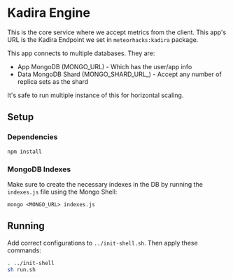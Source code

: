 # Kadira Engine

This is the core service where we accept metrics from the client. This app's URL is the Kadira Endpoint we set in `meteorhacks:kadira` package.

This app connects to multiple databases. They are:

* App MongoDB (MONGO_URL) - Which has the user/app info
* Data MongoDB Shard (MONGO_SHARD_URL_<shard-name>) - Accept any number of replica sets as the shard

It's safe to run multiple instance of this for horizontal scaling.


## Setup

### Dependencies

`npm install`

### MongoDB Indexes

Make sure to create the necessary indexes in the DB by running the `indexes.js` file using the Mongo Shell:

`mongo <MONGO_URL> indexes.js`

## Running

Add correct configurations to `../init-shell.sh`. Then apply these commands:

```sh
. ../init-shell
sh run.sh
```
